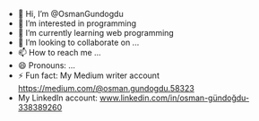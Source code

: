 - 👋 Hi, I’m @OsmanGundogdu
- 👀 I’m interested in programming
- 🌱 I’m currently learning web programming
- 💞️ I’m looking to collaborate on ...
- 📫 How to reach me ...
- 😄 Pronouns: ...
- ⚡ Fun fact: My Medium writer account https://medium.com/@osman.gundogdu.58323
- My LinkedIn account: www.linkedin.com/in/osman-gündoğdu-338389260  

<!---
OsmanGundogdu/OsmanGundogdu is a ✨ special ✨ repository because its `README.md` (this file) appears on your GitHub profile.
You can click the Preview link to take a look at your changes.
--->
